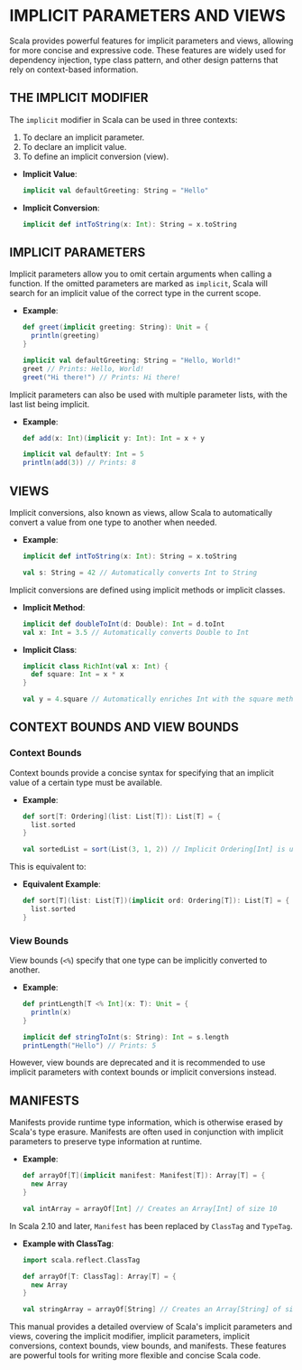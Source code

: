 # IMPLICIT PARAMETERS AND VIEWS

Scala provides powerful features for implicit parameters and views, allowing for more concise and expressive code. These features are widely used for dependency injection, type class pattern, and other design patterns that rely on context-based information.

## THE IMPLICIT MODIFIER

The `implicit` modifier in Scala can be used in three contexts:
1. To declare an implicit parameter.
2. To declare an implicit value.
3. To define an implicit conversion (view).

- **Implicit Value**:
  ```scala
  implicit val defaultGreeting: String = "Hello"
  ```

- **Implicit Conversion**:
  ```scala
  implicit def intToString(x: Int): String = x.toString
  ```

## IMPLICIT PARAMETERS

Implicit parameters allow you to omit certain arguments when calling a function. If the omitted parameters are marked as `implicit`, Scala will search for an implicit value of the correct type in the current scope.

- **Example**:
  ```scala
  def greet(implicit greeting: String): Unit = {
    println(greeting)
  }

  implicit val defaultGreeting: String = "Hello, World!"
  greet // Prints: Hello, World!
  greet("Hi there!") // Prints: Hi there!
  ```

Implicit parameters can also be used with multiple parameter lists, with the last list being implicit.

- **Example**:
  ```scala
  def add(x: Int)(implicit y: Int): Int = x + y

  implicit val defaultY: Int = 5
  println(add(3)) // Prints: 8
  ```

## VIEWS

Implicit conversions, also known as views, allow Scala to automatically convert a value from one type to another when needed.

- **Example**:
  ```scala
  implicit def intToString(x: Int): String = x.toString

  val s: String = 42 // Automatically converts Int to String
  ```

Implicit conversions are defined using implicit methods or implicit classes.

- **Implicit Method**:
  ```scala
  implicit def doubleToInt(d: Double): Int = d.toInt
  val x: Int = 3.5 // Automatically converts Double to Int
  ```

- **Implicit Class**:
  ```scala
  implicit class RichInt(val x: Int) {
    def square: Int = x * x
  }

  val y = 4.square // Automatically enriches Int with the square method
  ```

## CONTEXT BOUNDS AND VIEW BOUNDS

### Context Bounds

Context bounds provide a concise syntax for specifying that an implicit value of a certain type must be available.

- **Example**:
  ```scala
  def sort[T: Ordering](list: List[T]): List[T] = {
    list.sorted
  }

  val sortedList = sort(List(3, 1, 2)) // Implicit Ordering[Int] is used
  ```

This is equivalent to:

- **Equivalent Example**:
  ```scala
  def sort[T](list: List[T])(implicit ord: Ordering[T]): List[T] = {
    list.sorted
  }
  ```

### View Bounds

View bounds (`<%`) specify that one type can be implicitly converted to another.

- **Example**:
  ```scala
  def printLength[T <% Int](x: T): Unit = {
    println(x)
  }

  implicit def stringToInt(s: String): Int = s.length
  printLength("Hello") // Prints: 5
  ```

However, view bounds are deprecated and it is recommended to use implicit parameters with context bounds or implicit conversions instead.

## MANIFESTS

Manifests provide runtime type information, which is otherwise erased by Scala's type erasure. Manifests are often used in conjunction with implicit parameters to preserve type information at runtime.

- **Example**:
  ```scala
  def arrayOf[T](implicit manifest: Manifest[T]): Array[T] = {
    new Array 
  }

  val intArray = arrayOf[Int] // Creates an Array[Int] of size 10
  ```

In Scala 2.10 and later, `Manifest` has been replaced by `ClassTag` and `TypeTag`.

- **Example with ClassTag**:
  ```scala
  import scala.reflect.ClassTag

  def arrayOf[T: ClassTag]: Array[T] = {
    new Array 
  }

  val stringArray = arrayOf[String] // Creates an Array[String] of size 10
  ```

This manual provides a detailed overview of Scala's implicit parameters and views, covering the implicit modifier, implicit parameters, implicit conversions, context bounds, view bounds, and manifests. These features are powerful tools for writing more flexible and concise Scala code.
